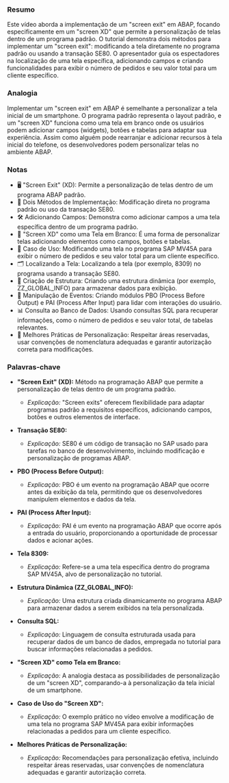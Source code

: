 ### Resumo
Este vídeo aborda a implementação de um "screen exit" em ABAP, focando especificamente em um "screen XD" que permite a personalização de telas dentro de um programa padrão. O tutorial demonstra dois métodos para implementar um "screen exit": modificando a tela diretamente no programa padrão ou usando a transação SE80. O apresentador guia os espectadores na localização de uma tela específica, adicionando campos e criando funcionalidades para exibir o número de pedidos e seu valor total para um cliente específico.

### Analogia
Implementar um "screen exit" em ABAP é semelhante a personalizar a tela inicial de um smartphone. O programa padrão representa o layout padrão, e um "screen XD" funciona como uma tela em branco onde os usuários podem adicionar campos (widgets), botões e tabelas para adaptar sua experiência. Assim como alguém pode rearranjar e adicionar recursos à tela inicial do telefone, os desenvolvedores podem personalizar telas no ambiente ABAP.

### Notas

- 🖥️ "Screen Exit" (XD): Permite a personalização de telas dentro de um programa ABAP padrão.
- 🔄 Dois Métodos de Implementação: Modificação direta no programa padrão ou uso da transação SE80.
- 🛠️ Adicionando Campos: Demonstra como adicionar campos a uma tela específica dentro de um programa padrão.
- 🔄 "Screen XD" como uma Tela em Branco: É uma forma de personalizar telas adicionando elementos como campos, botões e tabelas.
- 🔄 Caso de Uso: Modificando uma tela no programa SAP MV45A para exibir o número de pedidos e seu valor total para um cliente específico.
- 🗂️ Localizando a Tela: Localizando a tela (por exemplo, 8309) no programa usando a transação SE80.
- 🧩 Criação de Estrutura: Criando uma estrutura dinâmica (por exemplo, ZZ_GLOBAL_INFO) para armazenar dados para exibição.
- 🔄 Manipulação de Eventos: Criando módulos PBO (Process Before Output) e PAI (Process After Input) para lidar com interações do usuário.
- 📊 Consulta ao Banco de Dados: Usando consultas SQL para recuperar informações, como o número de pedidos e seu valor total, de tabelas relevantes.
- 🧰 Melhores Práticas de Personalização: Respeitar áreas reservadas, usar convenções de nomenclatura adequadas e garantir autorização correta para modificações.

### Palavras-chave

- **"Screen Exit" (XD):** Método na programação ABAP que permite a personalização de telas dentro de um programa padrão.
  - *Explicação:* "Screen exits" oferecem flexibilidade para adaptar programas padrão a requisitos específicos, adicionando campos, botões e outros elementos de interface.

- **Transação SE80:**
  - *Explicação:* SE80 é um código de transação no SAP usado para tarefas no banco de desenvolvimento, incluindo modificação e personalização de programas ABAP.

- **PBO (Process Before Output):**
  - *Explicação:* PBO é um evento na programação ABAP que ocorre antes da exibição da tela, permitindo que os desenvolvedores manipulem elementos e dados da tela.

- **PAI (Process After Input):**
  - *Explicação:* PAI é um evento na programação ABAP que ocorre após a entrada do usuário, proporcionando a oportunidade de processar dados e acionar ações.

- **Tela 8309:**
  - *Explicação:* Refere-se a uma tela específica dentro do programa SAP MV45A, alvo de personalização no tutorial.

- **Estrutura Dinâmica (ZZ_GLOBAL_INFO):**
  - *Explicação:* Uma estrutura criada dinamicamente no programa ABAP para armazenar dados a serem exibidos na tela personalizada.

- **Consulta SQL:**
  - *Explicação:* Linguagem de consulta estruturada usada para recuperar dados de um banco de dados, empregada no tutorial para buscar informações relacionadas a pedidos.

- **"Screen XD" como Tela em Branco:**
  - *Explicação:* A analogia destaca as possibilidades de personalização de um "screen XD", comparando-a à personalização da tela inicial de um smartphone.

- **Caso de Uso do "Screen XD":**
  - *Explicação:* O exemplo prático no vídeo envolve a modificação de uma tela no programa SAP MV45A para exibir informações relacionadas a pedidos para um cliente específico.

- **Melhores Práticas de Personalização:**
  - *Explicação:* Recomendações para personalização efetiva, incluindo respeitar áreas reservadas, usar convenções de nomenclatura adequadas e garantir autorização correta.
